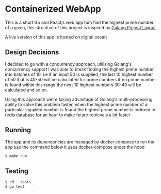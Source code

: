 # Containerized WebApp

This is a short Go and Reactjs web app tom find the highest prime number of a given, this structure of this project is inspired 
by [Golang Project Layout](https://github.com/golang-standards/project-layout)

A live version of this app is hosted on digital ocean 

## Design Decisions
I decided to go with a concurrency approach, utilising Golang's concurrency support 
I was able to break finding the highest prime number into batches of 10, i.e if an input 50 is supplied,
the last 10 highest number of 50 that is 40-50 will be calculated for prime numbers if no prime number is
found within this range the next 10 highest numbers 30-40 will be calculated and so on.

Using this approach we're taking advantage of Golang's multi-processing ability to solve this problem faster,
when the highest prime number of a particular supplied number is found the highest prime number is indexed in redis database for 
an hour to make future retrievals a lot faster

## Running
The app and its dependencies are managed by docker compose to run the app use the command below it uses docker-compose under the hood
```bash
$ make run
```

## Testing
```bash
$ cd __tests__
$ go test
```


